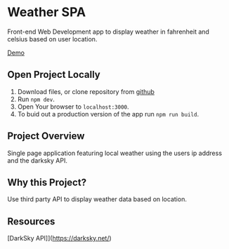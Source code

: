 # Weather SPA

Front-end Web Development app to display weather in fahrenheit and celsius based on user location.

[Demo](https://getting-the-weather-for-you.surge.sh/)

## Open Project Locally

1. Download files, or clone repository from [github](https://github.com/ajames20/weather-app.git)
1. Run `npm dev`.
1. Open Your browser to `localhost:3000`.
1. To buid out a production version of the app run `npm run build`.

## Project Overview

Single page application featuring local weather using the users ip address and the darksky API.

## Why this Project?

Use third party API to display weather data based on location.

## Resources

[DarkSky API]](https://darksky.net/)
